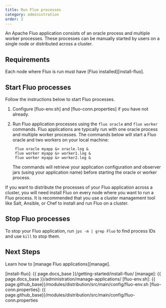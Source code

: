 ```yaml
---
title: Run Fluo processes
category: administration
order: 2
---
```


An Apache Fluo application consists of an oracle process and multiple worker processes.  These processes
can be manually started by users on a single node or distributed across a cluster.

## Requirements

Each node where Fluo is run must have [Fluo installed][install-fluo].

## Start Fluo processes

Follow the instructions below to start Fluo processes.

1. Configure [fluo-env.sh] and [fluo-conn.properties] if you have not already.

2. Run Fluo application processes using the `fluo oracle` and `fluo worker` commands. Fluo applications
   are typically run with one oracle process and multiple worker processes. The commands below will start
   a Fluo oracle and two workers on your local machine:

        fluo oracle myapp &> oracle.log &
        fluo worker myapp &> worker1.log &
        fluo worker myapp &> worker2.log &

   The commands will retrieve your application configuration and observer jars (using your
   application name) before starting the oracle or worker process.

If you want to distribute the processes of your Fluo application across a cluster, you will need install
Fluo on every node where you want to run a Fluo process. It is recommended that you use a cluster management
tool like Salt, Ansible, or Chef to install and run Fluo on a cluster.

## Stop Fluo processes

To stop your Fluo application, run `jps -m | grep Fluo` to find process IDs and use `kill` to stop them.

## Next Steps

Learn how to [manage Fluo applications][manage].

[install-fluo]: {{ page.docs_base }}/getting-started/install-fluo/
[manage]: {{ page.docs_base }}/administration/manage-applications/
[fluo-env.sh]: {{ page.github_base}}/modules/distribution/src/main/config/fluo-env.sh
[fluo-conn.properties]: {{ page.github_base}}/modules/distribution/src/main/config/fluo-conn.properties
